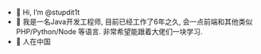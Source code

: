- 👋 Hi, I’m @stupdit1t
- 👀 我是一名Java开发工程师, 目前已经工作了6年之久, 会一点前端和其他类似PHP/Python/Node 等语言. 非常希望能跟着大佬们一块学习.
- 🌱 人在中国

<!---
stupdit1t/stupdit1t is a ✨ special ✨ repository because its `README.md` (this file) appears on your GitHub profile.
You can click the Preview link to take a look at your changes.
--->
